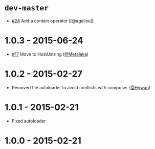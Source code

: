 # `dev-master`

* [#24](https://github.com/atoum/ruler-extension/pull/24) Add a contain operator ([@agallou])

# 1.0.3 - 2015-06-24

* [#17](https://github.com/atoum/ruler-extension/pull/17) Move to Hoa\Ustring ([@Metalaka](https://github.com/Metalaka))

# 1.0.2 - 2015-02-27

* Removed file autoloader to avoid conflicts with composer ([@Hywan](https://github.com/Hywan))

# 1.0.1 - 2015-02-21

* Fixed autoloader

# 1.0.0 - 2015-02-21
